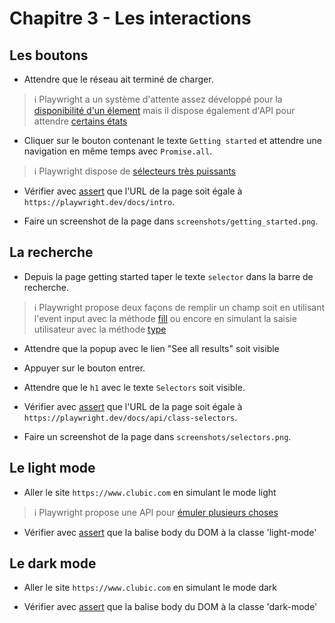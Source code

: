 # Chapitre 3 - Les interactions

## Les boutons

- Attendre que le réseau ait terminé de charger.

> ℹ️ Playwright a un système d'attente assez développé pour la [disponibilité d'un élement](https://playwright.dev/docs/actionability) mais il dispose également d'API pour attendre [certains états](https://playwright.dev/docs/api/class-page?_highlight=waitforlo#pagewaitforloadstatestate-options)

- Cliquer sur le bouton contenant le texte `Getting started` et attendre une navigation en même temps avec `Promise.all`.

> ℹ️ Playwright dispose de [sélecteurs très puissants](https://playwright.dev/docs/selectors)

- Vérifier avec [assert](https://nodejs.org/api/assert.html#assert_assert_value_message) que l'URL de la page soit égale à `https://playwright.dev/docs/intro`.

- Faire un screenshot de la page dans `screenshots/getting_started.png`.

## La recherche

- Depuis la page getting started taper le texte `selector` dans la barre de recherche.

> ℹ️ Playwright propose deux façons de remplir un champ soit en utilisant l'event input avec la méthode [fill](https://playwright.dev/docs/api/class-page/#pagefillselector-value-options) ou encore en simulant la saisie utilisateur avec la méthode [type](https://playwright.dev/docs/api/class-page#pagetypeselector-text-options)

- Attendre que la popup avec le lien "See all results" soit visible

- Appuyer sur le bouton entrer.

- Attendre que le `h1` avec le texte `Selectors` soit visible.

- Vérifier avec [assert](https://nodejs.org/api/assert.html#assert_assert_value_message) que l'URL de la page soit égale à `https://playwright.dev/docs/api/class-selectors`.

- Faire un screenshot de la page dans `screenshots/selectors.png`.

## Le light mode

- Aller le site `https://www.clubic.com` en simulant le mode light

> ℹ️ Playwright propose une API pour [émuler plusieurs choses](https://playwright.dev/docs/emulation)

- Vérifier avec [assert](https://nodejs.org/api/assert.html#assert_assert_value_message) que la balise body du DOM à la classe 'light-mode'

## Le dark mode

- Aller le site `https://www.clubic.com` en simulant le mode dark

- Vérifier avec [assert](https://nodejs.org/api/assert.html#assert_assert_value_message) que la balise body du DOM à la classe 'dark-mode'
